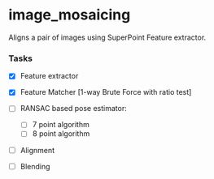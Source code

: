 # image_mosaicing
 Aligns a pair of images using SuperPoint Feature extractor.

 ### Tasks
 - [x] Feature extractor
 - [x] Feature Matcher [1-way Brute Force with ratio test]
 - [ ] RANSAC based pose estimator:
    - [ ] 7 point algorithm
    - [ ] 8 point algorithm
- [ ] Alignment
- [ ] Blending

